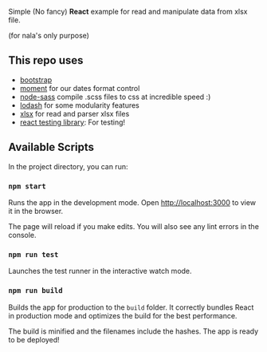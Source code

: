 Simple (No fancy) **React** example for read and manipulate data from xlsx file.

(for nala's only purpose)


## This repo uses
- [bootstrap](https://react-bootstrap.github.io/)
- [moment](https://momentjs.com/) for our dates format control
- [node-sass](https://www.npmjs.com/package/node-sass) compile .scss files to css at incredible speed :)
- [lodash](https://lodash.com/) for some modularity features
- [xlsx](https://github.com/SheetJS/sheetjs) for read and parser xlsx files
- [react testing library](https://testing-library.com/): For testing!


## Available Scripts

In the project directory, you can run:

### `npm start`

Runs the app in the development mode.
Open [http://localhost:3000](http://localhost:3000) to view it in the browser.

The page will reload if you make edits.
You will also see any lint errors in the console.

### `npm run test`

Launches the test runner in the interactive watch mode.

### `npm run build`

Builds the app for production to the `build` folder.
It correctly bundles React in production mode and optimizes the build for the best performance.

The build is minified and the filenames include the hashes.
The app is ready to be deployed!